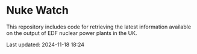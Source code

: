 # Nuke Watch

This repository includes code for retrieving the latest information available on the output of EDF nuclear power plants in the UK.

Last updated: 2024-11-18 18:24